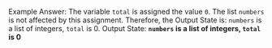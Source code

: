 Example Answer: 
The variable `total` is assigned the value `0`. The list `numbers` is not affected by this assignment. Therefore, the Output State is: `numbers` is a list of integers, `total` is 0.
Output State: **`numbers` is a list of integers, `total` is 0**